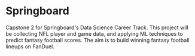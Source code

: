 # Springboard

Capstone 2 for Springboard's Data Science Career Track. This project will be collecting NFL player and game data, and applying ML techniques to predict fantasy football scores. The aim is to build winning fantasy football lineups on FanDuel.
